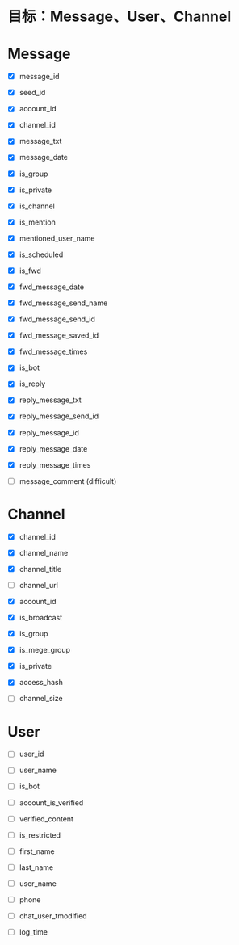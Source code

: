 # 目标：Message、User、Channel

# Message

- [x] message_id
- [x] seed_id
- [x] account_id
- [x] channel_id
- [x] message_txt
- [x] message_date
- [x] is_group
- [x] is_private
- [x] is_channel
- [x] is_mention
- [x] mentioned_user_name
- [x] is_scheduled
- [x] is_fwd
- [x] fwd_message_date
- [x] fwd_message_send_name 
- [x] fwd_message_send_id
- [x] fwd_message_saved_id
- [x] fwd_message_times
- [x] is_bot
- [x] is_reply
- [x] reply_message_txt
- [x] reply_message_send_id
- [x] reply_message_id
- [x] reply_message_date
- [x] reply_message_times
- [ ] message_comment (difficult)



# Channel

- [x] channel_id
- [x] channel_name
- [x] channel_title
- [ ] channel_url
- [x] account_id
- [x] is_broadcast
- [x] is_group
- [x] is_mege_group
- [x] is_private
- [x] access_hash
- [ ] channel_size



# User

- [ ] user_id
- [ ] user_name
- [ ] is_bot
- [ ] account_is_verified
- [ ] verified_content
- [ ] is_restricted
- [ ] first_name
- [ ] last_name
- [ ] user_name
- [ ] phone
- [ ] chat_user_tmodified
- [ ] log_time













